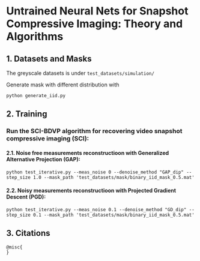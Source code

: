 # Untrained Neural Nets for Snapshot Compressive Imaging: Theory and Algorithms

## 1. Datasets and Masks



The greyscale datasets is under `test_datasets/simulation/`

Generate mask with different distribution with 
```
python generate_iid.py
```


## 2. Training

### Run the SCI-BDVP algorithm for recovering video snapshot compressive imaging (SCI):

#### 2.1. Noise free measurements reconstructioon with Generalized Alternative Projection (GAP):

```
python test_iterative.py --meas_noise 0 --denoise_method "GAP_dip" --step_size 1.0 --mask_path 'test_datasets/mask/binary_iid_mask_0.5.mat'
```

#### 2.2. Noisy measurements reconstructioon with Projected Gradient Descent (PGD):

```
python test_iterative.py --meas_noise 0.1 --denoise_method "GD_dip" --step_size 0.1 --mask_path 'test_datasets/mask/binary_iid_mask_0.5.mat'
```

## 3. Citations

<!-- Mengyu Zhao, Xi Chen, Xin Yuan, and Shirin Jalali. "Untrained Neural Nets for Snapshot Compressive Imaging: Theory and Algorithms." arXiv preprint arXiv: (2024). [paper](https://) -->

```shell
@misc{
}
```

